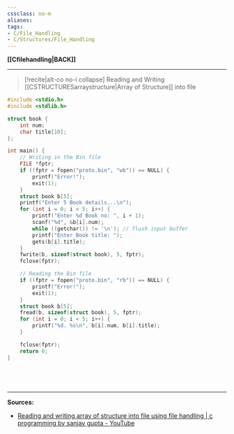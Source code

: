 ```yaml
---
cssclass: no-m
aliases:
tags:
- C/File_Handling
- C/Structures/File_Handling
---
```

**[[Cfilehandling|BACK]]**

---
>[!recite|alt-co no-i collapse] Reading and Writing [[CSTRUCTURESarraystructure|Array of Structure]] into file
```C
#include <stdio.h>
#include <stdlib.h>

struct book {
    int num;
    char title[10];
};

int main() {
	// Writing in the Bin file
    FILE *fptr;
    if ((fptr = fopen("proto.bin", "wb")) == NULL) {
        printf("Error!");
        exit(1);
    }
    struct book b[5];
    printf("Enter 5 Book details...\n");
    for (int i = 0; i < 5; i++) {
        printf("Enter %d Book no: ", i + 1);
        scanf("%d", &b[i].num);
        while ((getchar()) != '\n'); // flush input buffer
        printf("Enter Book title: ");
        gets(b[i].title);
    }
    fwrite(b, sizeof(struct book), 5, fptr);
    fclose(fptr);

	// Reading the Bin file
    if ((fptr = fopen("proto.bin", "rb")) == NULL) {
        printf("Error!");
        exit(1);
    }
    struct book b[5];
    fread(b, sizeof(struct book), 5, fptr);
    for (int i = 0; i < 5; i++) {
        printf("%d. %s\n", b[i].num, b[i].title);
    }

	fclose(fptr);
    return 0;
}
```

# 

<br>

---
**Sources:**
- [Reading and writing array of structure into file using file handling | c programming by sanjay gupta - YouTube](https://www.youtube.com/watch?v=jxTGwfoD4Nc&list=PL-gW8Fj5TGrpVCun29h8HqtysUq6OPq3X&index=35)